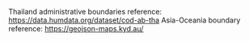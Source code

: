 Thailand administrative boundaries reference: https://data.humdata.org/dataset/cod-ab-tha
Asia-Oceania boundary reference: https://geojson-maps.kyd.au/